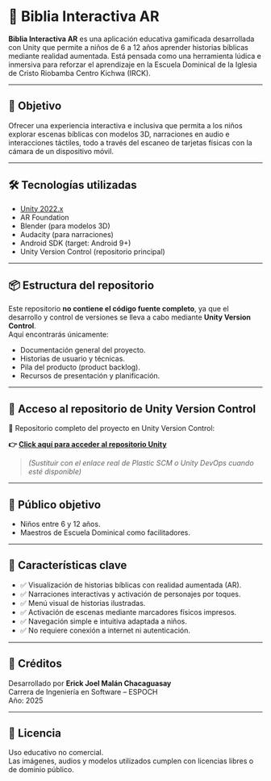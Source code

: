 # 📱 Biblia Interactiva AR

**Biblia Interactiva AR** es una aplicación educativa gamificada desarrollada con Unity que permite a niños de 6 a 12 años aprender historias bíblicas mediante realidad aumentada. Está pensada como una herramienta lúdica e inmersiva para reforzar el aprendizaje en la Escuela Dominical de la Iglesia de Cristo Riobamba Centro Kichwa (IRCK).

---

## 🎯 Objetivo

Ofrecer una experiencia interactiva e inclusiva que permita a los niños explorar escenas bíblicas con modelos 3D, narraciones en audio e interacciones táctiles, todo a través del escaneo de tarjetas físicas con la cámara de un dispositivo móvil.

---

## 🛠️ Tecnologías utilizadas

- [Unity 2022.x](https://unity.com/)
- AR Foundation
- Blender (para modelos 3D)
- Audacity (para narraciones)
- Android SDK (target: Android 9+)
- Unity Version Control (repositorio principal)

---

## 📦 Estructura del repositorio

Este repositorio **no contiene el código fuente completo**, ya que el desarrollo y control de versiones se lleva a cabo mediante **Unity Version Control**.  
Aquí encontrarás únicamente:

- Documentación general del proyecto.
- Historias de usuario y técnicas.
- Pila del producto (product backlog).
- Recursos de presentación y planificación.

---

## 📂 Acceso al repositorio de Unity Version Control

🔗 Repositorio completo del proyecto en Unity Version Control:

**👉 [Click aquí para acceder al repositorio Unity](https://link-al-repo-unity.com)**  
> *(Sustituir con el enlace real de Plastic SCM o Unity DevOps cuando esté disponible)*

---

## 👥 Público objetivo

- Niños entre 6 y 12 años.
- Maestros de Escuela Dominical como facilitadores.

---

## 📱 Características clave

- ✅ Visualización de historias bíblicas con realidad aumentada (AR).
- ✅ Narraciones interactivas y activación de personajes por toques.
- ✅ Menú visual de historias ilustradas.
- ✅ Activación de escenas mediante marcadores físicos impresos.
- ✅ Navegación simple e intuitiva adaptada a niños.
- ✅ No requiere conexión a internet ni autenticación.

---

## 📄 Créditos

Desarrollado por **Erick Joel Malán Chacaguasay**  
Carrera de Ingeniería en Software – ESPOCH  
Año: 2025

---

## 📝 Licencia

Uso educativo no comercial.  
Las imágenes, audios y modelos utilizados cumplen con licencias libres o de dominio público.


